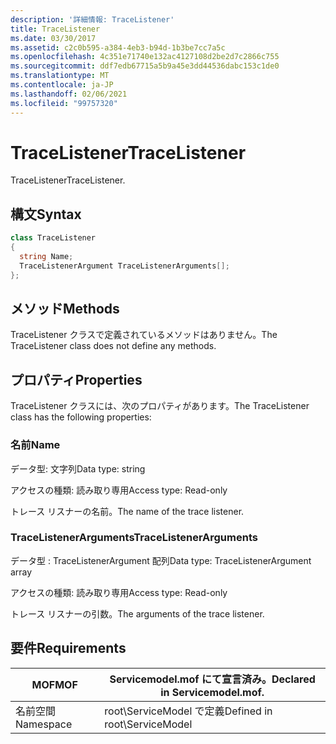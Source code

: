 ```yaml
---
description: '詳細情報: TraceListener'
title: TraceListener
ms.date: 03/30/2017
ms.assetid: c2c0b595-a384-4eb3-b94d-1b3be7cc7a5c
ms.openlocfilehash: 4c351e71740e132ac4127108d2be2d7c2866c755
ms.sourcegitcommit: ddf7edb67715a5b9a45e3dd44536dabc153c1de0
ms.translationtype: MT
ms.contentlocale: ja-JP
ms.lasthandoff: 02/06/2021
ms.locfileid: "99757320"
---
```

# <a name="tracelistener"></a><span data-ttu-id="82d10-103">TraceListener</span><span class="sxs-lookup"><span data-stu-id="82d10-103">TraceListener</span></span>

<span data-ttu-id="82d10-104">TraceListener</span><span class="sxs-lookup"><span data-stu-id="82d10-104">TraceListener.</span></span>  
  
## <a name="syntax"></a><span data-ttu-id="82d10-105">構文</span><span class="sxs-lookup"><span data-stu-id="82d10-105">Syntax</span></span>  
  
```csharp
class TraceListener  
{  
  string Name;  
  TraceListenerArgument TraceListenerArguments[];  
};  
```  
  
## <a name="methods"></a><span data-ttu-id="82d10-106">メソッド</span><span class="sxs-lookup"><span data-stu-id="82d10-106">Methods</span></span>  

 <span data-ttu-id="82d10-107">TraceListener クラスで定義されているメソッドはありません。</span><span class="sxs-lookup"><span data-stu-id="82d10-107">The TraceListener class does not define any methods.</span></span>  
  
## <a name="properties"></a><span data-ttu-id="82d10-108">プロパティ</span><span class="sxs-lookup"><span data-stu-id="82d10-108">Properties</span></span>  

 <span data-ttu-id="82d10-109">TraceListener クラスには、次のプロパティがあります。</span><span class="sxs-lookup"><span data-stu-id="82d10-109">The TraceListener class has the following properties:</span></span>  
  
### <a name="name"></a><span data-ttu-id="82d10-110">名前</span><span class="sxs-lookup"><span data-stu-id="82d10-110">Name</span></span>  

 <span data-ttu-id="82d10-111">データ型: 文字列</span><span class="sxs-lookup"><span data-stu-id="82d10-111">Data type: string</span></span>  
  
 <span data-ttu-id="82d10-112">アクセスの種類: 読み取り専用</span><span class="sxs-lookup"><span data-stu-id="82d10-112">Access type: Read-only</span></span>  
  
 <span data-ttu-id="82d10-113">トレース リスナーの名前。</span><span class="sxs-lookup"><span data-stu-id="82d10-113">The name of the trace listener.</span></span>  
  
### <a name="tracelistenerarguments"></a><span data-ttu-id="82d10-114">TraceListenerArguments</span><span class="sxs-lookup"><span data-stu-id="82d10-114">TraceListenerArguments</span></span>  

 <span data-ttu-id="82d10-115">データ型 : TraceListenerArgument 配列</span><span class="sxs-lookup"><span data-stu-id="82d10-115">Data type: TraceListenerArgument array</span></span>  
  
 <span data-ttu-id="82d10-116">アクセスの種類: 読み取り専用</span><span class="sxs-lookup"><span data-stu-id="82d10-116">Access type: Read-only</span></span>  
  
 <span data-ttu-id="82d10-117">トレース リスナーの引数。</span><span class="sxs-lookup"><span data-stu-id="82d10-117">The arguments of the trace listener.</span></span>  
  
## <a name="requirements"></a><span data-ttu-id="82d10-118">要件</span><span class="sxs-lookup"><span data-stu-id="82d10-118">Requirements</span></span>  
  
|<span data-ttu-id="82d10-119">MOF</span><span class="sxs-lookup"><span data-stu-id="82d10-119">MOF</span></span>|<span data-ttu-id="82d10-120">Servicemodel.mof にて宣言済み。</span><span class="sxs-lookup"><span data-stu-id="82d10-120">Declared in Servicemodel.mof.</span></span>|  
|---------|-----------------------------------|  
|<span data-ttu-id="82d10-121">名前空間</span><span class="sxs-lookup"><span data-stu-id="82d10-121">Namespace</span></span>|<span data-ttu-id="82d10-122">root\ServiceModel で定義</span><span class="sxs-lookup"><span data-stu-id="82d10-122">Defined in root\ServiceModel</span></span>|
